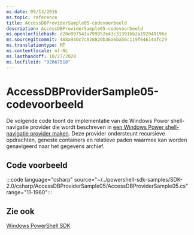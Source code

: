 ```yaml
---
ms.date: 09/13/2016
ms.topic: reference
title: AccessDBProviderSample05-codevoorbeeld
description: AccessDBProviderSample05-codevoorbeeld
ms.openlocfilehash: d20e097541a799952e43c31391bb2a192049196e
ms.sourcegitcommit: 488a940c7c828820b36a6ba56c119f64614afc29
ms.translationtype: MT
ms.contentlocale: nl-NL
ms.lasthandoff: 10/27/2020
ms.locfileid: "92667518"
---
```

# <a name="accessdbprovidersample05-code-sample"></a>AccessDBProviderSample05-codevoorbeeld

De volgende code toont de implementatie van de Windows Power shell-navigatie provider die wordt beschreven in [een Windows Power shell-navigatie provider maken](./creating-a-windows-powershell-navigation-provider.md).
Deze provider ondersteunt recursieve opdrachten, geneste containers en relatieve paden waarmee kan worden genavigeerd naar het gegevens archief.

## <a name="code-sample"></a>Code voorbeeld

:::code language="csharp" source="~/../powershell-sdk-samples/SDK-2.0/csharp/AccessDBProviderSample05/AccessDBProviderSample05.cs" range="11-1960":::

## <a name="see-also"></a>Zie ook

[Windows PowerShell SDK](../windows-powershell-reference.md)
